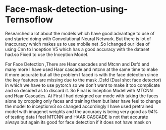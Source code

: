 # Face-mask-detection-using-Ternsoflow
 Researched a lot about the models which have good advantage to use of  and started doing with Convolutional Neural Network. But  there is lot of inaccuracy  which makes us to use mobile net .So Ichanged our idea of using Cnn to Inception V5 which has a good accuracy with the dataset  had.so  Fixed to use the Inception Model.

For Face Detection ,There are Haar cascades and Mtcnn and Dsfd and many more I have used Haar cascade and mtcnn at the same time to make it more accurate but all the problem I faced is with the face detection since the key features are missing due to the mask .Dsfd (Dual shot face detector) in which we have to use pytorch so we don’t want to make it too complicate and so decided as to discard it.
So  Final is Inception Model with MTCNN and Haar Cascades.
At First I had designed our mode with taking the faces alone by cropping only faces and training them but later  have feel to change the model to inceptionv3 so  changed accordingly
I have used pretrained model with imagenet weights and the accuracy is being very good as 94% of testing data
I feel MTCNN and HAAR CASCADE is not that accurate always but again its good for face detection if it does not have mask on

